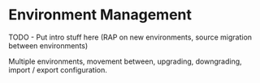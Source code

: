 # Environment Management

TODO - Put intro stuff here \(RAP on new environments, source migration between environments\)

Multiple environments, movement between, upgrading, downgrading, import / export configuration.

